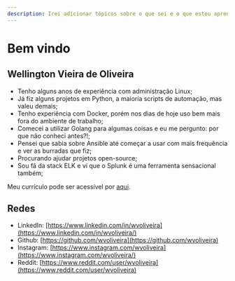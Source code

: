 ```yaml
---
description: Irei adicionar tópicos sobre o que sei e o que estou aprendendo..
---
```


# Bem vindo

## Wellington Vieira de Oliveira

* Tenho alguns anos de experiência com administração Linux;
* Já fiz alguns projetos em Python, a maioria scripts de automação, mas valeu demais;
* Tenho experiência com Docker, porém nos dias de hoje uso bem mais fora do ambiente de trabalho;
* Comecei a utilizar Golang para algumas coisas e eu me pergunto: por que não conheci antes?!;
* Pensei que sabia sobre Ansible até começar a usar com mais frequência e ver as burradas que fiz;
* Procurando ajudar projetos open-source;
* Sou fã da stack ELK e vi que o Splunk é uma ferramenta sensacional também;

Meu currículo pode ser acessível por [aqui](https://docs.google.com/document/d/1wb9JjWqV4jpzZsHhP0oZPU3h0D5aHmMjAyD1AQaLOgk/edit).

## Redes

* LinkedIn: [https://www.linkedin.com/in/wvoliveira](https://www.linkedin.com/in/wvoliveira/)
* Github: [https://github.com/wvoliveira](https://github.com/wvoliveira)
* Instagram: [https://www.instagram.com/wvoliveira](https://www.instagram.com/wvoliveira/)
* Reddit: [https://www.reddit.com/user/wvoliveira](https://www.reddit.com/user/wvoliveira)



